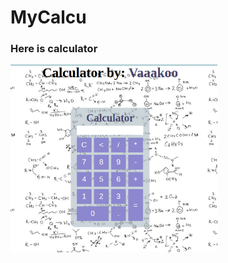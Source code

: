 # MyCalcu
### Here is calculator

<img src="/main/Screenshot from 2022-07-04 22-59-49.png" height="300px">
